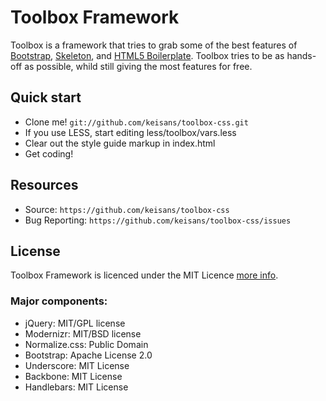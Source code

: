 # Toolbox Framework

Toolbox is a framework that tries to grab some of the best features of [Bootstrap](http://twitter.github.com/bootstrap/), [Skeleton](https://github.com/dhgamache/Skeleton), and [HTML5 Boilerplate](https://github.com/h5bp/html5-boilerplate/). Toolbox tries to be as hands-off as possible, whild still giving the most features for free.

## Quick start

* Clone me! `git://github.com/keisans/toolbox-css.git`
* If you use LESS, start editing less/toolbox/vars.less
* Clear out the style guide markup in index.html
* Get coding!

## Resources

* Source: `https://github.com/keisans/toolbox-css`
* Bug Reporting: `https://github.com/keisans/toolbox-css/issues`

## License

Toolbox Framework is licenced under the MIT Licence [more info](http://en.wikipedia.org/wiki/MIT_License).

### Major components:

* jQuery: MIT/GPL license
* Modernizr: MIT/BSD license
* Normalize.css: Public Domain
* Bootstrap: Apache License 2.0
* Underscore: MIT License
* Backbone: MIT License
* Handlebars: MIT License
